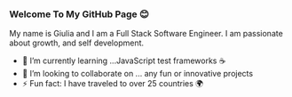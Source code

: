 ### Welcome To My GitHub Page 😊

My name is Giulia and I am a Full Stack Software Engineer. I am passionate about growth, and self development. 


- 🌱 I’m currently learning ...JavaScript test frameworks ☕️ 
- 👯 I’m looking to collaborate on ... any fun or innovative projects  
- ⚡ Fun fact: I have traveled to over 25 countries 🌍


